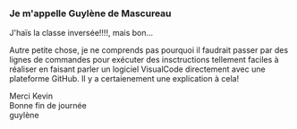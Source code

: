 
### Je m'appelle Guylène de Mascureau
J'haïs la classe inversée!!!!, mais bon...

Autre petite chose, je ne comprends pas pourquoi il faudrait passer par des lignes de commandes pour exécuter des insctructions tellement faciles à réaliser en faisant parler un logiciel VisualCode directement avec une plateforme GitHub.
Il y a certaienement une explication à cela!

Merci Kevin<br>
Bonne fin de journée<br>
guylène

<!--
**gmpublique/gmpublique** 

Je m'appelle Guylène de Mascureau
J'haïs la classe inversée!!!!, mais bon...
Autre petite chose, je ne comprends pas pourquoi il faudrait passer par des lignes de commandes pour exécuter des insctructions tellement faciles à réaliser en faisant parler un logiciel avec une plateforme.

Il y a certaienement une explication à cela!
-->
